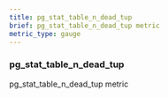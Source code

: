 ```yaml
---
title: pg_stat_table_n_dead_tup
brief: pg_stat_table_n_dead_tup metric
metric_type: gauge
---
```

### pg_stat_table_n_dead_tup

pg_stat_table_n_dead_tup metric